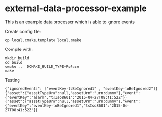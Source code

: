 external-data-processor-example
=====================

This is an example data processor which is able to 
ignore events

Create config file:
    
    cp local.cmake.template local.cmake

Compile with:

    mkdir build
    cd build
    cmake .. -DCMAKE_BUILD_TYPE=Relase
    make
   
Testing

    {"ignoredEvents": ["eventKey-toBeIgnored1" , "eventKey-toBeIgnored2"]}
    {"asset":{"assetTypeUrn":null,"assetUrn":"urn:dummy"},"event":{"eventKey":"alarm","tsIso8601":"2015-04-27T08:41:52Z"}}
    {"asset":{"assetTypeUrn":null,"assetUrn":"urn:dummy"},"event":{"eventKey":"eventKey-toBeIgnored1","tsIso8601":"2015-04-27T08:41:52Z"}}